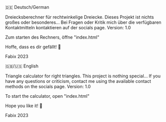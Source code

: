 :de: Deutsch/German

Dreiecksberechner für rechtwinkelige Dreiecke.
Dieses Projekt ist nichts großes oder besonderes...
Bei Fragen oder Kritik mich über die verfügbaren Kontaktmitteln kontaktieren auf der socials page.
Version: 1.0

Zum starten des Rechners, öffne "index.html"

Hoffe, dass es dir gefällt! :wave:

Fabix 2023

:uk:/:us: English

Triangle calculator for right triangles.
This project is nothing special...
If you have any questions or criticism, contact me using the available contact methods on the socials page.
Version: 1.0

To start the calculator, open "index.html"

Hope you like it! :wave:

Fabix 2023